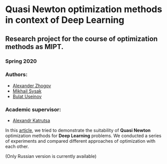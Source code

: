 # Quasi Newton optimization methods in context of Deep Learning 
## Research project for the course of optimization methods as MIPT.
### Spring 2020
### Authors:
- [Alexander Zhogov][Sasha]
- [Mikhail Sysak][Miha]
- [Bulat Useinov][Bulat]
### Academic supervisor:
- [Alexandr Katrutsa][amkatrutsa]

In this [article][paper], we tried to demonstrate the suitability of **Quasi Newton** optimization methods for **Deep Learning** problems. We conducted a series of experiments and compared different approaches of optimization with each other.

(Only Russian version is currently available)

[//]: # (This actually is the most platform independent comment)

  [Board]: <https://columns.me/mipt_opt_2020/mipt-opt-2020-vas>
  [Sasha]: <https://github.com/zhog96/>
  [Miha]: <https://github.com/sysak-ma/>
  [Bulat]: <https://github.com/bulatuseinov/>
  [amkatrutsa]: <https://github.com/amkatrutsa/>
  [paper]: <https://github.com/bulatuseinov/MIPT-OPT-2020/blob/master/MIPT_OPT_2020.pdf>
  
  
